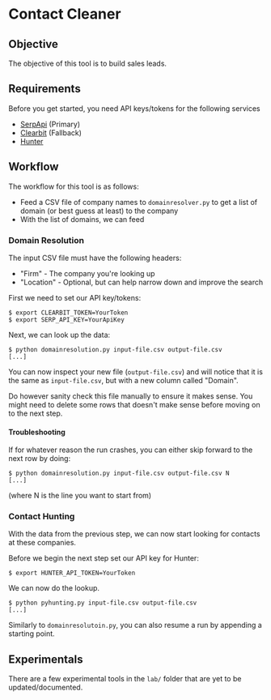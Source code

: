# Contact Cleaner

## Objective

The objective of this tool is to build sales leads.

## Requirements

Before you get started, you need API keys/tokens for the following services

* [SerpApi](https://serpapi.com/) (Primary)
* [Clearbit](https://clearbit.com/) (Fallback)
* [Hunter](https://hunter.io)

## Workflow

The workflow for this tool is as follows:

* Feed a CSV file of company names to `domainresolver.py` to get a list of domain (or best guess at least) to the company
* With the list of domains, we can feed

### Domain Resolution

The input CSV file must have the following headers:

* "Firm" - The company you're looking up
* "Location" - Optional, but can help narrow down and improve the search

First we need to set our API key/tokens:
```
$ export CLEARBIT_TOKEN=YourToken
$ export SERP_API_KEY=YourApiKey
```

Next, we can look up the data:

```
$ python domainresolution.py input-file.csv output-file.csv
[...]
```

You can now inspect your new file (`output-file.csv`) and will notice that it is the same as `input-file.csv`, but with a new column called "Domain".

Do however sanity check this file manually to ensure it makes sense. You might need to delete some rows that doesn't make sense before moving on to the next step.

#### Troubleshooting

If for whatever reason the run crashes, you can either skip forward to the next row by doing:

```
$ python domainresolution.py input-file.csv output-file.csv N
[...]
```

(where N is the line you want to start from)

### Contact Hunting

With the data from the previous step, we can now start looking for contacts at these companies.


Before we begin the next step set our API key for Hunter:

```
$ export HUNTER_API_TOKEN=YourToken
```

We can now do the lookup.
```
$ python pyhunting.py input-file.csv output-file.csv
[...]
```

Similarly to `domainresolutoin.py`, you can also resume a run by appending a starting point.

## Experimentals

There are a few experimental tools in the `lab/` folder that are yet to be updated/documented.
